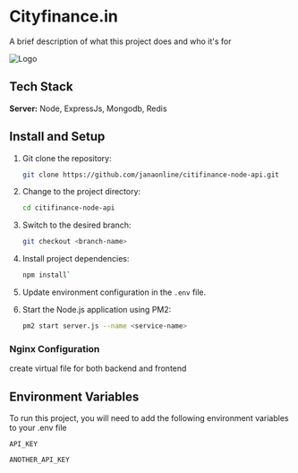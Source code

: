 
# Cityfinance.in

A brief description of what this project does and who it's for

![Logo](https://cityfinance.in/assets/M%20FIGMA/city-finance-ranking.png)

## Tech Stack

**Server:** Node, ExpressJs, Mongodb, Redis

## Install and Setup

1. Git clone the repository:

   ```bash
   git clone https://github.com/janaonline/citifinance-node-api.git
   ```

2. Change to the project directory:

   ```bash
   cd citifinance-node-api
   ```

3. Switch to the desired branch:

   ```bash
   git checkout <branch-name>
   ```

4. Install project dependencies:

   ```bash
   npm install`
   ```

5. Update environment configuration in the `.env` file.

6. Start the Node.js application using PM2:

   ```bash
   pm2 start server.js --name <service-name>
   ```

### Nginx Configuration

create virtual file for both backend and frontend

## Environment Variables

To run this project, you will need to add the following environment variables to your .env file

`API_KEY`

`ANOTHER_API_KEY`
